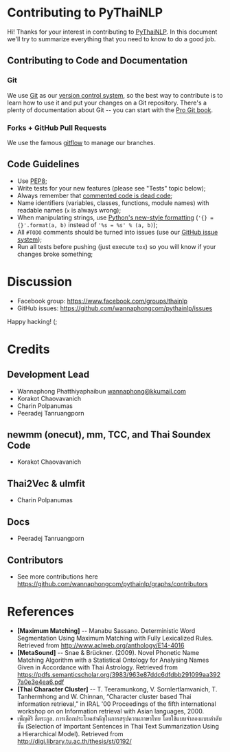 # Contributing to PyThaiNLP

Hi! Thanks for your interest in contributing to [PyThaiNLP](https://github.com/PyThaiNLP/pythainlp).
In this document we'll try to summarize everything that you need to know to
do a good job.

## Contributing to Code and Documentation

### Git

We use [Git](http://git-scm.com/) as our [version control system](http://en.wikipedia.org/wiki/Revision_control),
so the best way to contribute is to learn how to use it and put your changes on a Git repository.
There's a plenty of documentation about Git -- you can start with the [Pro Git
book](http://git-scm.com/book/).

### Forks + GitHub Pull Requests

We use the famous [gitflow](http://nvie.com/posts/a-successful-git-branching-model/) to manage our branches.

## Code Guidelines

- Use [PEP8](http://www.python.org/dev/peps/pep-0008/);
- Write tests for your new features (please see "Tests" topic below);
- Always remember that [commented code is dead
  code](http://www.codinghorror.com/blog/2008/07/coding-without-comments.html);
- Name identifiers (variables, classes, functions, module names) with readable
  names (`x` is always wrong);
- When manipulating strings, use [Python's new-style
  formatting](http://docs.python.org/library/string.html#format-string-syntax)
  (`'{} = {}'.format(a, b)` instead of `'%s = %s' % (a, b)`);
- All `#TODO` comments should be turned into issues (use our
  [GitHub issue system](tps://github.com/wannaphongcom/pythainlp/));
- Run all tests before pushing (just execute `tox`) so you will know if your
  changes broke something;


# Discussion

- Facebook group: https://www.facebook.com/groups/thainlp 
- GitHub issues: https://github.com/wannaphongcom/pythainlp/issues

Happy hacking! (;


# Credits

## Development Lead
- Wannaphong Phatthiyaphaibun <wannaphong@kkumail.com>
- Korakot Chaovavanich
- Charin Polpanumas
- Peeradej Tanruangporn

## newmm (onecut), mm, TCC, and Thai Soundex Code
- Korakot Chaovavanich

## Thai2Vec & ulmfit
- Charin Polpanumas

## Docs
- Peeradej Tanruangporn

## Contributors
- See more contributions here https://github.com/wannaphongcom/pythainlp/graphs/contributors


# References

- **[Maximum Matching]** -- Manabu Sassano. Deterministic Word Segmentation Using Maximum Matching with Fully Lexicalized Rules. Retrieved from http://www.aclweb.org/anthology/E14-4016
- **[MetaSound]** -- Snae & Brückner. (2009). Novel Phonetic Name Matching Algorithm with a Statistical Ontology for Analysing Names Given in Accordance with Thai Astrology. Retrieved from https://pdfs.semanticscholar.org/3983/963e87ddc6dfdbb291099aa3927a0e3e4ea6.pdf
- **[Thai Character Cluster]** -- T. Teeramunkong, V. Sornlertlamvanich, T. Tanhermhong and W. Chinnan, “Character cluster based Thai information retrieval,” in IRAL '00 Proceedings of the fifth international workshop on on Information retrieval with Asian languages, 2000. 
- เพ็ญศิริ ลี้ตระกูล. การเลือกประโยคสำคัญในการสรุปความภาษาไทย โดยใช้แบบจำลองแบบลำดับชั้น (Selection of Important Sentences in Thai Text Summarization Using a Hierarchical Model). Retrieved from http://digi.library.tu.ac.th/thesis/st/0192/
